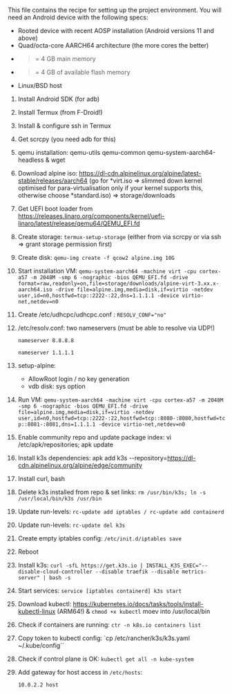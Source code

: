This file contains the recipe for setting up the project environment. You will need an Android device
with the following specs:

- Rooted device with recent AOSP installation (Android versions 11 and above)
- Quad/octa-core AARCH64 architecture (the more cores the better)
- >= 4 GB main memory
- >= 4 GB of available flash memory
- Linux/BSD host

1. Install Android SDK (for adb)
1. Install Termux (from F-Droid!)
1. Install & configure ssh in Termux
1. Get scrcpy (you need adb for this)
1. qemu installation: qemu-utils qemu-common qemu-system-aarch64-headless & wget
1. Download alpine iso: https://dl-cdn.alpinelinux.org/alpine/latest-stable/releases/aarch64 (go for *virt.iso => slimmed down kernel optimised for para-virtualisation only if your kernel supports this, otherwise choose *standard.iso) => storage/downloads
1. Get UEFI boot loader from https://releases.linaro.org/components/kernel/uefi-linaro/latest/release/qemu64/QEMU_EFI.fd
1. Create storage: `termux-setup-storage` (either from via scrcpy or via ssh => grant storage permission first)
1. Create disk:  `qemu-img create -f qcow2 alpine.img 10G`
1. Start installation VM: `qemu-system-aarch64 -machine virt -cpu cortex-a57 -m 2048M -smp 6 -nographic -bios QEMU_EFI.fd -drive format=raw,readonly=on,file=storage/downloads/alpine-virt-3.xx.x-aarch64.iso -drive file=alpine.img,media=disk,if=virtio -netdev user,id=n0,hostfwd=tcp::2222-:22,dns=1.1.1.1 -device virtio-net,netdev=n0`
1. Create /etc/udhcpc/udhcpc.conf : `RESOLV_CONF="no"`
1. /etc/resolv.conf: two nameservers (must be able to resolve via UDP!)

    `nameserver 8.8.8.8`

    `nameserver 1.1.1.1`

1. setup-alpine:
    - AllowRoot login / no key generation
    - vdb disk: sys option
  
2. Run VM: 
   `qemu-system-aarch64 -machine virt -cpu cortex-a57 -m 2048M -smp 6 -nographic -bios QEMU_EFI.fd -drive file=alpine.img,media=disk,if=virtio -netdev user,id=n0,hostfwd=tcp::2222-:22,hostfwd=tcp::8080-:8080,hostfwd=tcp::8081-:8081,dns=1.1.1.1 -device virtio-net,netdev=n0`
3. Enable community repo and update package index: vi /etc/apk/repositories; apk update
4. Install k3s dependencies: apk add k3s --repository=https://dl-cdn.alpinelinux.org/alpine/edge/community
5. Install curl, bash
6. Delete k3s installed from repo & set links: `rm /usr/bin/k3s; ln -s /usr/local/bin/k3s /usr/bin`
7. Update run-levels: `rc-update add iptables / rc-update add containerd`
8. Update run-levels: `rc-update del k3s`
9.  Create empty iptables config: `/etc/init.d/iptables save`
10. Reboot
11. Install k3s: `curl -sfL https://get.k3s.io | INSTALL_K3S_EXEC="--disable-cloud-controller --disable traefik --disable metrics-server" | bash -s`
12. Start services: `service [iptables containerd] k3s start`
13. Download kubectl: https://kubernetes.io/docs/tasks/tools/install-kubectl-linux (ARM64!) & `chmod +x kubectl` moev into /usr/local/bin
14. Check if containers are running: `ctr -n k8s.io containers list`
15. Copy token to kubectl config: `cp /etc/rancher/k3s/k3s.yaml ~/.kube/config``
16. Check if control plane is OK: `kubectl get all -n kube-system`
17. Add gateway for host access in `/etc/hosts`:
    
	  `10.0.2.2	host`